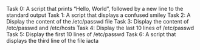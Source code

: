 Task 0: A script that prints “Hello, World”, followed by a new line to the standard output
Task 1: A script that displays a confused smiley
Task 2: A Display the content of the /etc/passwd file
Task 3: Display the content of /etc/passwd and /etc/hosts
Task 4: Display the last 10 lines of /etc/passwd
Task 5: Display the first 10 lines of /etc/passwd
Task 6: A script that displays the third line of the file iacta
